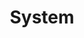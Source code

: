 ---
type: skills
title: System
skills:
- name: Linux
  score: 4
  details: Systemd
- name: Containers
  score: 3
  details: Docker, rkt
- name: Kubernetes
  score: 3
- name: Ceph
  score: 3
- name: Openstack
  score: 3
- name: Puppet
  score: 3
- name: Ansible
  score: 2
---